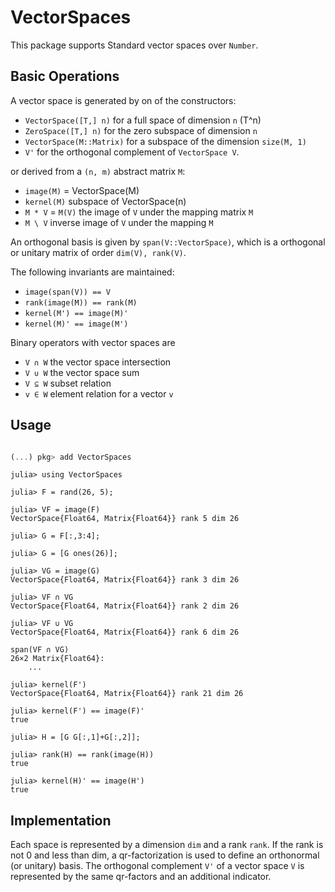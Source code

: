 # VectorSpaces

This package supports Standard vector spaces over `Number`.

## Basic Operations

A vector space is generated by on of the constructors:

* `VectorSpace([T,] n)` for a full space of dimension `n` (T^n)
* `ZeroSpace([T,] n)` for the zero subspace of dimension `n`
* `VectorSpace(M::Matrix)` for a subspace of the dimension `size(M, 1)`
* `V'` for the orthogonal complement of `VectorSpace V`.

or derived from a `(n, m)` abstract matrix `M`:

* `image(M)` = VectorSpace(M)
* `kernel(M)`  subspace of VectorSpace(n)
* `M * V` = `M(V)` the image of `V` under the mapping matrix `M`
* `M \ V` inverse image of `V` under the mapping `M`

An orthogonal basis is given by `span(V::VectorSpace)`, which is a orthogonal
or unitary matrix of order `dim(V), rank(V)`.

The following invariants are maintained:

* `image(span(V)) == V`
* `rank(image(M)) == rank(M)`
* `kernel(M') == image(M)'`
* `kernel(M)' == image(M')`

Binary operators with vector spaces are

* `V ∩ W` the vector space intersection
* `V ∪ W` the vector space sum
* `V ⊆ W` subset relation
* `v ∈ W` element relation for a vector `v`

## Usage

```julia

(...) pkg> add VectorSpaces

```

```jldoctest
julia> using VectorSpaces

julia> F = rand(26, 5);

julia> VF = image(F)
VectorSpace{Float64, Matrix{Float64}} rank 5 dim 26

julia> G = F[:,3:4];

julia> G = [G ones(26)];

julia> VG = image(G)
VectorSpace{Float64, Matrix{Float64}} rank 3 dim 26

julia> VF ∩ VG
VectorSpace{Float64, Matrix{Float64}} rank 2 dim 26

julia> VF ∪ VG
VectorSpace{Float64, Matrix{Float64}} rank 6 dim 26

span(VF ∩ VG)
26×2 Matrix{Float64}:
    ...

julia> kernel(F')
VectorSpace{Float64, Matrix{Float64}} rank 21 dim 26

julia> kernel(F') == image(F)'
true
 
julia> H = [G G[:,1]+G[:,2]];

julia> rank(H) == rank(image(H))
true

julia> kernel(H)' == image(H')
true
```

## Implementation

Each space is represented by a dimension `dim` and a rank `rank`.
If the rank is not 0 and less than dim, a qr-factorization is used to define an
orthonormal (or unitary) basis.
The orthogonal complement `V'` of a vector space `V` is represented by
the same qr-factors and an additional indicator.
